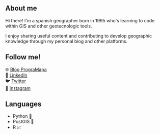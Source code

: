 ## About me

Hi there! I'm a spanish geographer born in 1995 who's learning to code within GIS 
and other geotecnologic tools.

I enjoy sharing useful content and contributing to develop geographic knowledge through 
my personal blog and other platforms.

## Follow me!
🌐 <a href="https://programapa.wordpress.com/">Blog PrograMapa</a><br>
💼 <a href="https://www.linkedin.com/in/robertojl/">LinkedIn</a><br>
🐦 <a href="https://twitter.com/progra_mapa">Twitter</a><br>
📸 <a href="https://www.instagram.com/progra_mapa/">Instagram</a><br>

## Languages 
- Python 🐍 
- PostGIS 🐘 
- R 📈 
